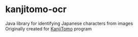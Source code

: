 # kanjitomo-ocr
Java library for identifying Japanese characters from images<br>
Originally created for <a href="https://www.kanjitomo.net/">KanjiTomo</a> program
